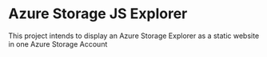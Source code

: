 # Azure Storage JS Explorer

This project intends to display an Azure Storage Explorer as a static website in one Azure Storage Account
